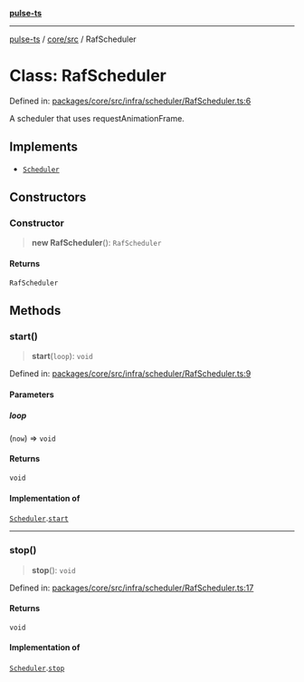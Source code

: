 [**pulse-ts**](../../../README.md)

***

[pulse-ts](../../../README.md) / [core/src](../README.md) / RafScheduler

# Class: RafScheduler

Defined in: [packages/core/src/infra/scheduler/RafScheduler.ts:6](https://github.com/jlehett/pulse-ts/blob/d786433c7cb88fe7c30a7029f46dff58815931cc/packages/core/src/infra/scheduler/RafScheduler.ts#L6)

A scheduler that uses requestAnimationFrame.

## Implements

- [`Scheduler`](../interfaces/Scheduler.md)

## Constructors

### Constructor

> **new RafScheduler**(): `RafScheduler`

#### Returns

`RafScheduler`

## Methods

### start()

> **start**(`loop`): `void`

Defined in: [packages/core/src/infra/scheduler/RafScheduler.ts:9](https://github.com/jlehett/pulse-ts/blob/d786433c7cb88fe7c30a7029f46dff58815931cc/packages/core/src/infra/scheduler/RafScheduler.ts#L9)

#### Parameters

##### loop

(`now`) => `void`

#### Returns

`void`

#### Implementation of

[`Scheduler`](../interfaces/Scheduler.md).[`start`](../interfaces/Scheduler.md#start)

***

### stop()

> **stop**(): `void`

Defined in: [packages/core/src/infra/scheduler/RafScheduler.ts:17](https://github.com/jlehett/pulse-ts/blob/d786433c7cb88fe7c30a7029f46dff58815931cc/packages/core/src/infra/scheduler/RafScheduler.ts#L17)

#### Returns

`void`

#### Implementation of

[`Scheduler`](../interfaces/Scheduler.md).[`stop`](../interfaces/Scheduler.md#stop)

